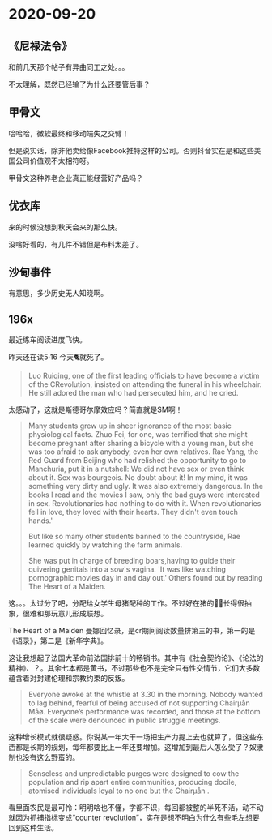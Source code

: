 # 2020-09-20
## 《尼禄法令》

和前几天那个帖子有异曲同工之处。。。

不太理解，既然已经输了为什么还要管后事？

## 甲骨文

哈哈哈，微软最终和移动端失之交臂！

但是说实话，除非他卖给像Facebook推特这样的公司。否则抖音实在是和这些美国公司价值观不太相符呀。

甲骨文这种养老企业真正能经营好产品吗？

## 优衣库

来的时候没想到秋天会来的那么快。

没啥好看的，有几件不错但是布料太差了。

## 沙甸事件

有意思，多少历史无人知晓啊。

## 196x

最近练车阅读进度飞快。

昨天还在读5·16 今天🐈就死了。

> Luo Ruiqing, one of the first leading officials to have become a victim of the CRevolution, insisted on attending the funeral in his wheelchair. He still adored the man who had persecuted him, and he cried.



太感动了，这就是斯德哥尔摩效应吗？简直就是SM啊！

> Many students grew up in sheer ignorance of the most basic physiological facts. Zhuo Fei, for one, was terrified that she might become pregnant after sharing a bicycle with a young man, but she was too afraid to ask anybody, even her own relatives. Rae Yang, the Red Guard from Beijing who had relished the opportunity to go to Manchuria, put it in a nutshell: We did not have sex or even think about it. Sex was bourgeois. No doubt about it! In my mind, it was something very dirty and ugly. It was also extremely dangerous. In the books I read and the movies I saw, only the bad guys were interested in sex. Revolutionaries had nothing to do with it. When revolutionaries fell in love, they loved with their hearts. They didn't even touch hands.'
>
> But like so many other students banned to the countryside, Rae learned quickly by watching the farm animals. 
>
> She was put in charge of breeding boars,having to guide their quivering genitals into a sow's vagina. 'It was like watching pornographic movies day in and day out.' Others found out by reading The Heart of a Maiden. 



这。。。太过分了吧，分配给女学生母猪配种的工作。不过好在猪的🐓🐓长得很抽象，很难和那玩意儿形成联想。

The Heart of a Maiden 曼娜回忆录，是cr期间阅读数量排第三的书，第一的是《语录》，第二是《新华字典》。

这让我想起了法国大革命前法国排前十的畅销书。其中有《社会契约论》、《论法的精神》、？。其余七本都是黄书，不过那些也不是完全只有性交情节，它们大多数蕴含着对封建伦理和宗教约束的反叛。

> Everyone awoke at the whistle at 3.30 in the morning. Nobody wanted to lag behind, fearful of being accused of not supporting Chairµån Måø. Everyone’s performance was recorded, and those at the bottom of the scale were denounced in public struggle meetings.



这种增长模式就很疑惑。你说某一年大干一场把生产力提上去也就算了，但这些东西都是长期的规划，每年都要比上一年还要增加。这增加到最后人怎么受了？奴隶制也没有这么野蛮的。

> Senseless and unpredictable purges were designed to cow the population and rip apart entire communities, producing docile, atomised individuals loyal to no one but the Chairµån .

看里面农民是最可怜：明明啥也不懂，字都不识，每回都被整的半死不活，动不动就因为抓捕指标变成“counter revolution”，实在是想不明白为什么有些毛左想要回到这种生活。

